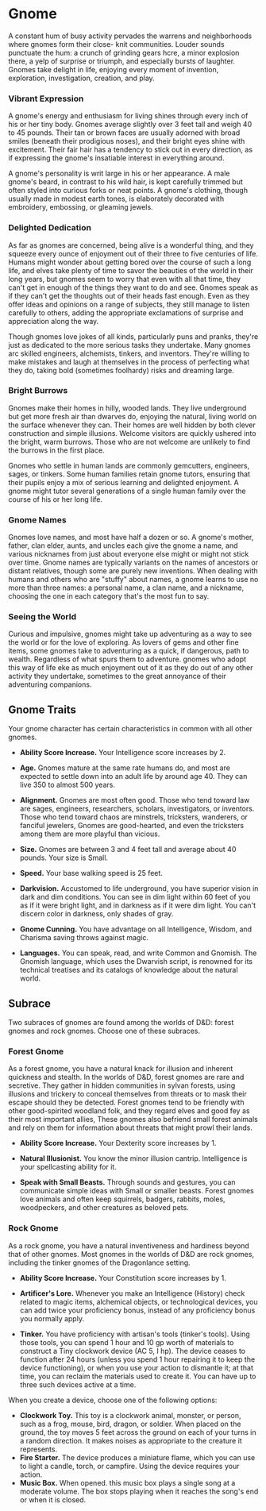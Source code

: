 # Gnome

A constant hum of busy activity pervades the warrens
and neighborhoods where gnomes form their close-
knit communities. Louder sounds punctuate the hum:
a crunch of grinding gears hcre, a minor explosion
there, a yelp of surprise or triumph, and especially
bursts of laughter. Gnomes take delight in life, enjoying
every moment of invention, exploration, investigation,
creation, and play.

### Vibrant Expression
A gnome's energy and enthusiasm for living shines
through every inch of his or her tiny body. Gnomes
average slightly over 3 feet tall and weigh 40 to 45
pounds. Their tan or brown faces are usually adorned
with broad smiles (beneath their prodigious noses),
and their bright eyes shine with excitement. Their
fair hair has a tendency to stick out in every direction,
as if expressing the gnome's insatiable interest in
everything around.

A gnome's personality is writ large in his or her
appearance. A male gnome's beard, in contrast to
his wild hair, is kept carefully trimmed but often
styled into curious forks or neat points. A gnome's
clothing, though usually made in modest earth tones,
is elaborately decorated with embroidery, embossing,
or gleaming jewels.

### Delighted Dedication
As far as gnomes are concerned, being alive is a
wonderful thing, and they squeeze every ounce of
enjoyment out of their three to five centuries of life.
Humans might wonder about getting bored over the
course of such a long life, and elves take plenty of time
to savor the beauties of the world in their long years, but
gnomes seem to worry that even with all that time, they
can't get in enough of the things they want to do and see.
Gnomes speak as if they can't get the thoughts
out of their heads fast enough. Even as they offer
ideas and opinions on a range of subjects, they still
manage to listen carefully to others, adding the
appropriate exclamations of surprise and appreciation
along the way.

Though gnomes love jokes of all kinds, particularly
puns and pranks, they're just as dedicated to the more
serious tasks they undertake. Many gnomes arc skilled
engineers, alchemists, tinkers, and inventors. They're
willing to make mistakes and laugh at themselves in
the process of perfecting what they do, taking bold
(sometimes foolhardy) risks and dreaming large.

### Bright Burrows
Gnomes make their homes in hilly, wooded lands. They
live underground but get more fresh air than dwarves
do, enjoying the natural, living world on the surface
whenever they can. Their homes are well hidden by
both clever construction and simple illusions. Welcome
visitors are quickly ushered into the bright, warm
burrows. Those who are not welcome are unlikely to
find the burrows in the first place.

Gnomes who settle in human lands are commonly
gemcutters, engineers, sages, or tinkers. Some human
families retain gnome tutors, ensuring that their pupils
enjoy a mix of serious learning and delighted enjoyment.
A gnome might tutor several generations of a single
human family over the course of his or her long life.

### Gnome Names
Gnomes love names, and most have half a dozen or so.
A gnome's mother, father, clan elder, aunts, and uncles
each give the gnome a name, and various nicknames
from just about everyone else might or might not stick
over time. Gnome names are typically variants on the
names of ancestors or distant relatives, though some
are purely new inventions. When dealing with humans
and others who are "stuffy" about names, a gnome
learns to use no more than three names: a personal
name, a clan name, and a nickname, choosing the one in
each category that's the most fun to say.

### Seeing the World
Curious and impulsive, gnomes might take up
adventuring as a way to see the world or for the love
of exploring. As lovers of gems and other fine items,
some gnomes take to adventuring as a quick, if
dangerous, path to wealth. Regardless of what spurs
them to adventure. gnomes who adopt this way of life
eke as much enjoyment out of it as they do out of any
other activity they undertake, sometimes to the great
annoyance of their adventuring companions.

## Gnome Traits
Your gnome character has certain characteristics in
common with all other gnomes.

* **Ability Score Increase.** Your Intelligence score increases by 2.

* **Age.** Gnomes mature at the same rate humans do, and most are expected to settle down into an adult life by around age 40. They can live 350 to almost 500 years.

* **Alignment.** Gnomes are most often good. Those who
tend toward law are sages, engineers, researchers,
scholars, investigators, or inventors. Those who tend
toward chaos are minstrels, tricksters, wanderers,
or fanciful jewelers, Gnomes are good-hearted, and
even the tricksters among them are more playful
than vicious.

* **Size.** Gnomes are between 3 and 4 feet tall and
average about 40 pounds. Your size is Small.

* **Speed.** Your base walking speed is 25 feet.

* **Darkvision.** Accustomed to life underground, you have
superior vision in dark and dim conditions. You can
see in dim light within 60 feet of you as if it were bright
light, and in darkness as if it were dim light. You can't
discern color in darkness, only shades of gray.

* **Gnome Cunning.** You have advantage on all
Intelligence, Wisdom, and Charisma saving throws
against magic.

* **Languages.** You can speak, read, and write Common
and Gnomish. The Gnomish language, which uses the
Dwarvish script, is renowned for its technical treatises
and its catalogs of knowledge about the natural world.

## Subrace
Two subraces of gnomes are found among
the worlds of D&D: forest gnomes and rock gnomes.
Choose one of these subraces.

### Forest Gnome
As a forest gnome, you have a natural knack for illusion
and inherent quickness and stealth. In the worlds of
D&D, forest gnomes are rare and secretive. They gather
in hidden communities in sylvan forests, using illusions
and trickery to conceal themselves from threats or
to mask their escape should they be detected. Forest
gnomes tend to be friendly with other good-spirited
woodland folk, and they regard elves and good fey as
their most important allies, These gnomes also befriend
small forest animals and rely on them for information
about threats that might prowl their lands.

* **Ability Score Increase.** Your Dexterity score increases by 1.

* **Natural Illusionist.** You know the minor illusion
cantrip. lntelligence is your spellcasting ability for it.

* **Speak with Small Beasts.** Through sounds and
gestures, you can communicate simple ideas with Small
or smaller beasts. Forest gnomes love animals and often
keep squirrels, badgers, rabbits, moles, woodpeckers,
and other creatures as beloved pets.

### Rock Gnome
As a rock gnome, you have a natural inventiveness and
hardiness beyond that of other gnomes. Most gnomes
in the worlds of D&D are rock gnomes, including the
tinker gnomes of the Dragonlance setting.

* **Ability Score Increase.** Your Constitution score increases by 1.

* **Artificer's Lore.** Whenever you make an Intelligence
(History) check related to magic items, alchemical
objects, or technological devices, you can add twice your
proficiency bonus, instead of any proficiency bonus you
normally apply.

* **Tinker.** You have proficiency with artisan's tools
(tinker's tools). Using those tools, you can spend 1
hour and 10 gp worth of materials to construct a Tiny
clockwork device (AC 5, I hp). The device ceases
to function after 24 hours (unless you spend 1 hour
repairing it to keep the device functioning), or when
you use your action to dismantle it; at that time, you can
reclaim the materials used to create it. You can have up
to three such devices active at a time.

When you create a device, choose one of the
following options:
* **Clockwork Toy.** This toy is a clockwork animal, monster,
or person, such as a frog, mouse, bird, dragon, or
soldier. When placed on the ground, the toy moves
5 feet across the ground on each of your turns in a
random direction. It makes noises as appropriate
to the creature it represents.
* **Fire Starter.** The device produces a miniature
flame, which you can use to light a candle,
torch, or campfire. Using the device
requires your action.
* **Music Box.** When opened. this music box
plays a single song at a moderate volume.
The box stops playing when it
reaches the song's end or
when it is closed.
